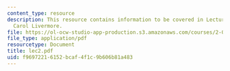 ```yaml
---
content_type: resource
description: This resource contains information to be covered in Lecture 2 by Prof.
  Carol Livermore.
file: https://ol-ocw-studio-app-production.s3.amazonaws.com/courses/2-001-mechanics-materials-i-fall-2006/f96972216152bcaf4f1c9b606b81a483_lec2.pdf
file_type: application/pdf
resourcetype: Document
title: lec2.pdf
uid: f9697221-6152-bcaf-4f1c-9b606b81a483
---
```

